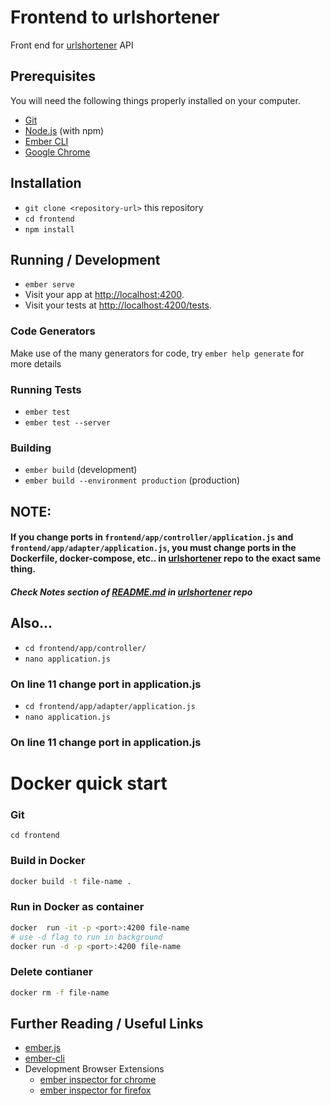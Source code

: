 # Frontend to urlshortener

Front end for [urlshortener](https://github.com/beauvilerobed/urlsshortener) API

## Prerequisites

You will need the following things properly installed on your computer.

* [Git](https://git-scm.com/)
* [Node.js](https://nodejs.org/) (with npm)
* [Ember CLI](https://ember-cli.com/)
* [Google Chrome](https://google.com/chrome/)

## Installation

* `git clone <repository-url>` this repository
* `cd frontend`
* `npm install`

## Running / Development

* `ember serve`
* Visit your app at [http://localhost:4200](http://localhost:4200).
* Visit your tests at [http://localhost:4200/tests](http://localhost:4200/tests).

### Code Generators

Make use of the many generators for code, try `ember help generate` for more details

### Running Tests

* `ember test`
* `ember test --server`

### Building

* `ember build` (development)
* `ember build --environment production` (production)

## NOTE:

#### If you change ports in `frontend/app/controller/application.js` and `frontend/app/adapter/application.js`, you must change ports in the Dockerfile, docker-compose, etc.. in [urlshortener](https://github.com/beauvilerobed/urlsshortener) repo to the exact same thing. 
##### Check Notes section of [README.md](https://github.com/beauvilerobed/urlshortener/blob/master/README.md) in [urlshortener](https://github.com/beauvilerobed/urlsshortener) repo

## Also...
* `cd frontend/app/controller/`
* `nano application.js` 
### On line 11 change port in application.js

* `cd frontend/app/adapter/application.js`
* `nano application.js`
### On line 11 change port in application.js

# Docker quick start
### Git
```
cd frontend
```

### Build in Docker
```bash
docker build -t file-name .
```

### Run in Docker as container 
```bash
docker  run -it -p <port>:4200 file-name
# use -d flag to run in background
docker run -d -p <port>:4200 file-name
```

### Delete contianer
```bash
docker rm -f file-name
```

## Further Reading / Useful Links

* [ember.js](https://emberjs.com/)
* [ember-cli](https://ember-cli.com/)
* Development Browser Extensions
  * [ember inspector for chrome](https://chrome.google.com/webstore/detail/ember-inspector/bmdblncegkenkacieihfhpjfppoconhi)
  * [ember inspector for firefox](https://addons.mozilla.org/en-US/firefox/addon/ember-inspector/)
